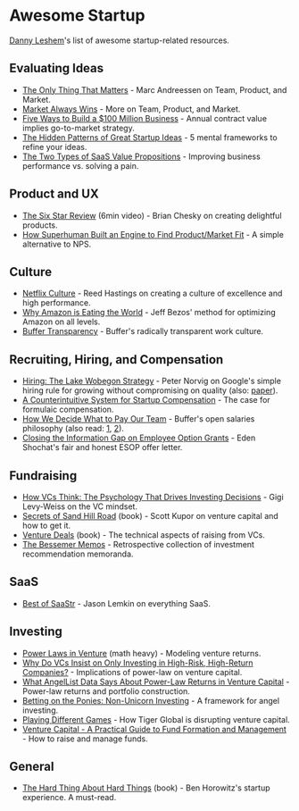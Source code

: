 # Awesome Startup
[Danny Leshem](https://www.linkedin.com/in/danny-leshem/)'s list of awesome startup-related resources.

## Evaluating Ideas
* [The Only Thing That Matters](https://pmarchive.com/guide_to_startups_part4.html) - Marc Andreessen on Team, Product, and Market.
* [Market Always Wins](https://medium.com/startup-lessons-1/market-always-wins-part-1-16860a0c879c) - More on Team, Product, and Market.
* [Five Ways to Build a $100 Million Business](http://christophjanz.blogspot.com/2014/10/five-ways-to-build-100-million-business.html) - Annual contract value implies go-to-market strategy.
* [The Hidden Patterns of Great Startup Ideas](https://www.nfx.com/post/hidden-patterns-great-startup-ideas/) - 5 mental frameworks to refine your ideas.
* [The Two Types of SaaS Value Propositions](https://medium.com/@danny.leshem/the-two-types-of-saas-value-propositions-1d89a526790c) - Improving business performance vs. solving a pain.

## Product and UX
* [The Six Star Review](https://www.youtube.com/watch?v=W608u6sBFpo&t=30m53s) (6min video) - Brian Chesky on creating delightful products.
* [How Superhuman Built an Engine to Find Product/Market Fit](https://review.firstround.com/how-superhuman-built-an-engine-to-find-product-market-fit) - A simple alternative to NPS.

## Culture
* [Netflix Culture](https://www.slideshare.net/reed2001/culture-1798664) - Reed Hastings on creating a culture of excellence and high performance.
* [Why Amazon is Eating the World](https://techcrunch.com/2017/05/14/why-amazon-is-eating-the-world/) - Jeff Bezos' method for optimizing Amazon on all levels.
* [Buffer Transparency](https://buffer.com/transparency) - Buffer's radically transparent work culture.

## Recruiting, Hiring, and Compensation
* [Hiring: The Lake Wobegon Strategy](https://ai.googleblog.com/2006/03/hiring-lake-wobegon-strategy.html) - Peter Norvig on Google's simple hiring rule for growing without compromising on quality (also: [paper](https://theory.stanford.edu/~sergei/papers/hiring-soda.pdf)).
* [A Counterintuitive System for Startup Compensation](https://review.firstround.com/A-Counterintuitive-System-for-Startup-Compensation) - The case for formulaic compensation.
* [How We Decide What to Pay Our Team](https://buffer.com/resources/compensation-philosophy/) - Buffer's open salaries philosophy (also read: [1](https://buffer.com/resources/introducing-open-salaries-at-buffer-including-our-transparent-formula-and-all-individual-salaries/), [2](https://buffer.com/resources/transparent-salaries/)).
* [Closing the Information Gap on Employee Option Grants](https://medium.com/aleph-vc/closing-the-information-gap-on-employee-option-grants-part-one-b6d5410bb786) - Eden Shochat's fair and honest ESOP offer letter.

## Fundraising
* [How VCs Think: The Psychology That Drives Investing Decisions](https://www.nfx.com/post/how-vcs-think-investing-decisions/) - Gigi Levy-Weiss on the VC mindset.
* [Secrets of Sand Hill Road](https://www.goodreads.com/book/show/42348376-secrets-of-sand-hill-road) (book) - Scott Kupor on venture capital and how to get it. 
* [Venture Deals](https://www.goodreads.com/book/show/11865558-venture-deals) (book) - The technical aspects of raising from VCs.
* [The Bessemer Memos](https://www.bvp.com/memos) - Retrospective collection of investment recommendation memoranda.

## SaaS
* [Best of SaaStr](https://www.saastr.com/best-of-saastr/) - Jason Lemkin on everything SaaS.

## Investing
* [Power Laws in Venture](https://reactionwheel.net/2015/06/power-laws-in-venture.html) (math heavy) - Modeling venture returns.
* [Why Do VCs Insist on Only Investing in High-Risk, High-Return Companies?](https://reactionwheel.net/2019/01/why-do-vcs-insist-on-only-investing-in-high-risk-high-return-companies.html) - Implications of power-law on venture capital.
* [What AngelList Data Says About Power-Law Returns in Venture Capital](https://www.angellist.com/blog/what-angellist-data-says-about-power-law-returns-in-venture-capital) - Power-law returns and portfolio construction.
* [Betting on the Ponies: Non-Unicorn Investing](https://reactionwheel.net/2014/07/betting-ponies.html) - A framework for angel investing.
* [Playing Different Games](https://randle.substack.com/p/playing-different-games) - How Tiger Global is disrupting venture capital.
* [Venture Capital - A Practical Guide to Fund Formation and Management](https://seraf-investor.com/compass/article/venture-capital-practical-guide-fund-formation-and-management-series) - How to raise and manage funds.

## General
* [The Hard Thing About Hard Things](https://www.goodreads.com/book/show/18176747-the-hard-thing-about-hard-things) (book) - Ben Horowitz's startup experience. A must-read.
